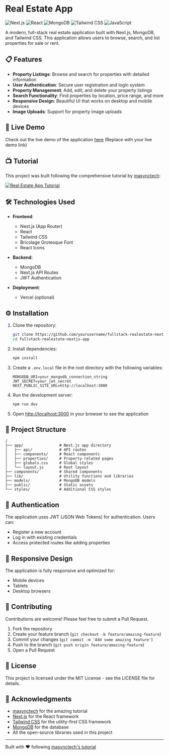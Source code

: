 # Real Estate App

![Next.js](https://img.shields.io/badge/Next.js-000000?style=for-the-badge&logo=next.js&logoColor=white)
![React](https://img.shields.io/badge/React-61DAFB?style=for-the-badge&logo=react&logoColor=black)
![MongoDB](https://img.shields.io/badge/MongoDB-47A248?style=for-the-badge&logo=mongodb&logoColor=white)
![Tailwind CSS](https://img.shields.io/badge/Tailwind_CSS-38B2AC?style=for-the-badge&logo=tailwind-css&logoColor=white)
![JavaScript](https://img.shields.io/badge/JavaScript-F7DF1E?style=for-the-badge&logo=javascript&logoColor=black)

A modern, full-stack real estate application built with Next.js, MongoDB, and Tailwind CSS. This application allows users to browse, search, and list properties for sale or rent.

## 📋 Features

- **Property Listings**: Browse and search for properties with detailed information
- **User Authentication**: Secure user registration and login system
- **Property Management**: Add, edit, and delete your property listings
- **Search Functionality**: Find properties by location, price range, and more
- **Responsive Design**: Beautiful UI that works on desktop and mobile devices
- **Image Uploads**: Support for property image uploads

## 🚀 Live Demo

Check out the live demo of the application [here](#) (Replace with your live demo link)

## 📺 Tutorial

This project was built following the comprehensive tutorial by [masynctech](https://www.youtube.com/@masynctech):

[![Real Estate App Tutorial](https://img.shields.io/badge/YouTube-FF0000?style=for-the-badge&logo=youtube&logoColor=white)](https://www.youtube.com/watch?v=KstreYjn1N0)

## 🛠️ Technologies Used

- **Frontend**:
  - Next.js (App Router)
  - React
  - Tailwind CSS
  - Bricolage Grotesque Font
  - React Icons

- **Backend**:
  - MongoDB
  - Next.js API Routes
  - JWT Authentication

- **Deployment**:
  - Vercel (optional)

## ⚙️ Installation

1. Clone the repository:
   ```bash
   git clone https://github.com/yourusername/fullstack-realestate-nextjs-app.git
   cd fullstack-realestate-nextjs-app
   ```

2. Install dependencies:
   ```bash
   npm install
   ```

3. Create a `.env.local` file in the root directory with the following variables:
   ```
   MONGODB_URI=your_mongodb_connection_string
   JWT_SECRET=your_jwt_secret
   NEXT_PUBLIC_SITE_URL=http://localhost:3000
   ```

4. Run the development server:
   ```bash
   npm run dev
   ```

5. Open [http://localhost:3000](http://localhost:3000) in your browser to see the application

## 📁 Project Structure

```
/
├── app/                # Next.js app directory
│   ├── api/            # API routes
│   ├── components/     # React components
│   ├── properties/     # Property-related pages
│   ├── globals.css     # Global styles
│   └── layout.js       # Root layout
├── components/         # Shared components
├── lib/                # Utility functions and libraries
├── models/             # MongoDB models
├── public/             # Static assets
└── styles/             # Additional CSS styles
```

## 🔐 Authentication

The application uses JWT (JSON Web Tokens) for authentication. Users can:
- Register a new account
- Log in with existing credentials
- Access protected routes like adding properties

## 📱 Responsive Design

The application is fully responsive and optimized for:
- Mobile devices
- Tablets
- Desktop browsers

## 🤝 Contributing

Contributions are welcome! Please feel free to submit a Pull Request.

1. Fork the repository
2. Create your feature branch (`git checkout -b feature/amazing-feature`)
3. Commit your changes (`git commit -m 'Add some amazing feature'`)
4. Push to the branch (`git push origin feature/amazing-feature`)
5. Open a Pull Request

## 📄 License

This project is licensed under the MIT License - see the LICENSE file for details.

## 🙏 Acknowledgments

- [masynctech](https://www.youtube.com/@masynctech) for the amazing tutorial
- [Next.js](https://nextjs.org/) for the React framework
- [Tailwind CSS](https://tailwindcss.com/) for the utility-first CSS framework
- [MongoDB](https://www.mongodb.com/) for the database
- All the open-source libraries used in this project

---

Built with ❤️ following [masynctech's tutorial](https://www.youtube.com/watch?v=KstreYjn1N0)
